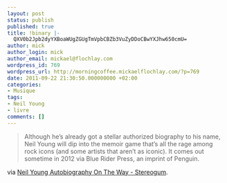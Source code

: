 ```yaml
---
layout: post
status: publish
published: true
title: !binary |-
  QXV0b2Jpb2dyYXBoaWUgZGUgTmVpbCBZb3VuZyDDoCBwYXJhw650cmU=
author: mick
author_login: mick
author_email: mickael@flochlay.com
wordpress_id: 769
wordpress_url: http://morningcoffee.mickaelflochlay.com/?p=769
date: 2011-09-22 21:30:50.000000000 +02:00
categories:
- Musique
tags:
- Neil Young
- livre
comments: []
---
```

<blockquote>Although he’s already got a stellar authorized biography to his name, Neil Young will dip into the memoir game that’s all the rage among rock icons (and some artists that aren’t as iconic). It comes out sometime in 2012 via Blue Rider Press, an imprint of Penguin.</blockquote>
via <a href="http://stereogum.com/816961/neil-young-autobiography-on-the-way/news/?utm_source=feedburner&amp;utm_medium=feed&amp;utm_campaign=Feed%3A+stereogum%2FcBYa+%28stereogum%29&amp;utm_content=Google+Reader">Neil Young Autobiography On The Way - Stereogum</a>.

